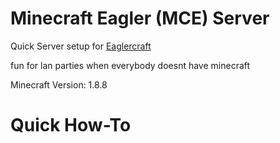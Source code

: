 # Minecraft Eagler (MCE) Server

Quick Server setup for [Eaglercraft](https://eaglercraft.com/)

fun for lan parties when everybody doesnt have minecraft

Minecraft Version: 1.8.8

# Quick How-To
